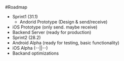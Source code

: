 #Roadmap

 - Sprint1 (31.1)
   - Andorid Prototype (Design & send/receive)
  - iOS Prototype (only send. maybe receive)
  - Backend Server (ready for production)
 - Sprint2 (28.2)
  - Android Alpha (ready for testing, basic functionality)
  - iOS Alpha (--||--)
  - Backand optimizations
